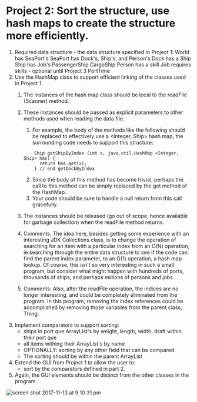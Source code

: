 # Project 2: Sort the structure, use hash maps to create the structure more efficiently.

1. Required data structure - the data structure specified in Project 1:
      World has SeaPort's
      SeaPort has Dock's, Ship's, and Person's
      Dock has a Ship
      Ship has Job's
      PassengerShip
      CargoShip
      Person has a skill
      Job requires skills - optional until Project 3
      PortTime
2. Use the HashMap class to support efficient linking of the classes used in Project 1.
    1. The instances of the hash map class should be local to the readFile (Scanner) method.
    2. These instances should be passed as explicit parameters to other methods used when reading the data file.
        1. For example, the body of the methods like the following should be replaced to effectively use a <Integer, Ship> hash map, the             surrounding code needs to support this structure:
        
        ```
            Ship getShipByIndex (int x, java.util.HashMap <Integer, Ship> hms) {
              return hms.get(x);
            } // end getDockByIndex
        ```    
            
        2. Since the body of this method has become trivial, perhaps the call to this method can be simply replaced by the get method of the HashMap.
        3. Your code should be sure to handle a null return from this call gracefully.
    3. The instances should be released (go out of scope, hence available for garbage collection) when the readFile method returns.
    4. Comments: The idea here, besides getting some experience with an interesting JDK Collections class, is to change the operation of searching for an item with a particular index from an O(N) operation, ie searching through the entire data structure to see if the code can find the parent index parameter, to an O(1) operation, a hash map lookup. Of course, this isn't so very interesting in such a small    program, but consider what might happen with hundreds of ports, thousands of ships, and perhaps millions of persons and jobs.
    5. Comments: Also, after the readFile operation, the indices are no longer interesting, and could be completely eliminated from the program. In this program, removing the index references could be accomplished by removing those variables from the parent class, Thing.
3. Implement comparators to support sorting:
    - ships in port que ArrayList's by weight, length, width, draft within their port que
    - all items withing their ArrayList's by name
    - OPTIONALLY: sorting by any other field that can be compared
    - The sorting should be within the parent ArrayList
4. Extend the GUI from Project 1 to allow the user to:
    - sort by the comparators defined in part 2.
5. Again, the GUI elements should be distinct from the other classes in the program.

![screen shot 2017-11-13 at 9 10 31 pm](https://user-images.githubusercontent.com/20687661/32759370-1ef2c628-c8b7-11e7-9526-423b133ff47f.png)

